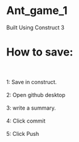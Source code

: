 # Ant_game_1
Built Using Construct 3

# How to save: <br></br>
1: Save in construct.<br></br>
2: Open github desktop<br></br>
3: write a summary. <br></br>
4: Click commit<br></br>
5: Click Push <br></br>


